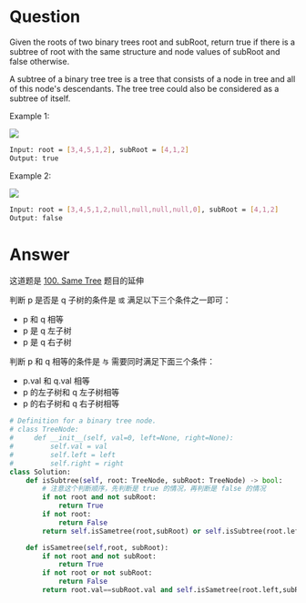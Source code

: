 # Question
Given the roots of two binary trees root and subRoot, return true if there is a subtree of root with the same structure and node values of subRoot and false otherwise.

A subtree of a binary tree tree is a tree that consists of a node in tree and all of this node's descendants. The tree tree could also be considered as a subtree of itself.

Example 1:

![](https://assets.leetcode.com/uploads/2021/04/28/subtree1-tree.jpg)
```bash
Input: root = [3,4,5,1,2], subRoot = [4,1,2]
Output: true
```
Example 2:

![](https://assets.leetcode.com/uploads/2021/04/28/subtree2-tree.jpg)
```bash
Input: root = [3,4,5,1,2,null,null,null,null,0], subRoot = [4,1,2]
Output: false
```

# Answer
这道题是 [100. Same Tree](https://github.com/YU-Anthony/Leetcode_tutorial/blob/main/Tree/100.%20Same%20Tree.md) 题目的延伸

判断 p 是否是 q 子树的条件是 `或` 满足以下三个条件之一即可：
- p 和 q 相等
- p 是 q 左子树
- p 是 q 右子树

判断 p 和 q 相等的条件是 `与` 需要同时满足下面三个条件：
- p.val 和 q.val 相等
- p 的左子树和 q 左子树相等
- p 的右子树和 q 右子树相等

```python
# Definition for a binary tree node.
# class TreeNode:
#     def __init__(self, val=0, left=None, right=None):
#         self.val = val
#         self.left = left
#         self.right = right
class Solution:
    def isSubtree(self, root: TreeNode, subRoot: TreeNode) -> bool:
        # 注意这个判断顺序，先判断是 true 的情况，再判断是 false 的情况
        if not root and not subRoot:
            return True
        if not root:
            return False
        return self.isSametree(root,subRoot) or self.isSubtree(root.left,subRoot) or self.isSubtree(root.right,subRoot)

    def isSametree(self,root, subRoot):
        if not root and not subRoot:
            return True
        if not root or not subRoot:
            return False
        return root.val==subRoot.val and self.isSametree(root.left,subRoot.left) and self.isSametree(root.right,subRoot.right)
```
